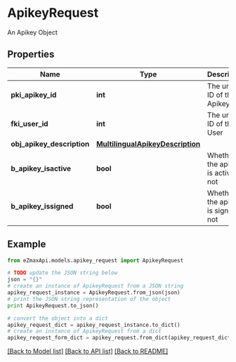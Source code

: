 # ApikeyRequest

An Apikey Object

## Properties
Name | Type | Description | Notes
------------ | ------------- | ------------- | -------------
**pki_apikey_id** | **int** | The unique ID of the Apikey | [optional] 
**fki_user_id** | **int** | The unique ID of the User | 
**obj_apikey_description** | [**MultilingualApikeyDescription**](MultilingualApikeyDescription.md) |  | 
**b_apikey_isactive** | **bool** | Whether the apikey is active or not | [optional] 
**b_apikey_issigned** | **bool** | Whether the apikey is signed or not | [optional] 

## Example

```python
from eZmaxApi.models.apikey_request import ApikeyRequest

# TODO update the JSON string below
json = "{}"
# create an instance of ApikeyRequest from a JSON string
apikey_request_instance = ApikeyRequest.from_json(json)
# print the JSON string representation of the object
print ApikeyRequest.to_json()

# convert the object into a dict
apikey_request_dict = apikey_request_instance.to_dict()
# create an instance of ApikeyRequest from a dict
apikey_request_form_dict = apikey_request.from_dict(apikey_request_dict)
```
[[Back to Model list]](../README.md#documentation-for-models) [[Back to API list]](../README.md#documentation-for-api-endpoints) [[Back to README]](../README.md)


